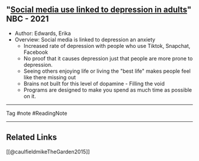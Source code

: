 ## "[Social media use linked to depression in adults](https://www.nbcnews.com/health/health-news/social-media-use-linked-depression-adults-rcna6445)" NBC - 2021

- Author: Edwards, Erika
-   Overview: Social media is linked to depression an anxiety
	- Increased rate of depression with people who use Tiktok, Snapchat, Facebook
	- No proof that it causes depression just that people are more prone to depression.
	- Seeing others enjoying life or living the "best life" makes people feel like there missing out
	- Brains not built for this level of dopamine
			- Filling the void
	- Programs are designed to make you spend as much time as possible on it.



--------------------------------

Tag #note #ReadingNote


----------------------------
## Related Links

[[@caulfieldmikeTheGarden2015]]

